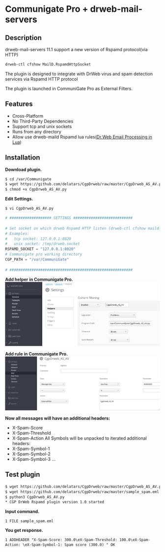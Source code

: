 # Communigate Pro + drweb-mail-servers


## Description
drweb-mail-servers 11.1 support a new version of Rspamd protocol(via HTTP)
```bash
drweb-ctl cfshow MailD.RspamdHttpSocket
```

The plugin is designed to integrate with DrWeb virus and spam detection services via Rspamd HTTP protocol

The plugin is launched in CommuniGate Pro as External Filters.

## Features
- Cross-Platform
- No Third-Party Dependencies
- Support tcp and unix sockets
- Runs from any directory
- Allow use drweb-maild Rspamd lua rules([Dr.Web Email Processing in Lua](https://download.geo.drweb.com/pub/drweb/unix/mail/11.1/documentation/html/en/dw_9_maild_lua.htm))

## Installation
**Download plugin.**
```bash
$ cd /var/Communigate
$ wget https://github.com/delatars/CgpDrweb/raw/master/CgpDrweb_AS_AV.py
$ chmod +x CgpDrweb_AS_AV.py
```
**Edit Settings.**
```bash
$ vi CgpDrweb_AS_AV.py
```
```python
# ################### SETTINGS ###########################

# Set socket on which drweb Rspamd HTTP listen (drweb-ctl cfshow maild.rspamdhttpsocket --value)
# Examples:
#   tcp socket: 127.0.0.1:8020
#   unix socket: /tmp/drweb.socket
RSPAMD_SOCKET = "127.0.0.1:8020"
# Communigate pro working directory
CGP_PATH = "/var/CommuniGate"

# ########################################################
```
**Add helper in Communigate Pro.**
![screenshot](img/add_helper.png)

**Add rule in Communigate Pro.**
![screenshot](img/add_rule.png)

**Now all messages will have an additional headers:**
- X-Spam-Score
- X-Spam-Threshold
- X-Spam-Action
All Symbols will be unpacked to iterated additional headers:
- X-Spam-Symbol-1
- X-Spam-Symbol-2
- X-Spam-Symbol-3
...

## Test plugin
```bash
$ wget https://github.com/delatars/CgpDrweb/raw/master/CgpDrweb_AS_AV.py
$ wget https://github.com/delatars/CgpDrweb/raw/master/sample_spam.eml
$ python3 CgpDrweb_AS_AV.py
* CGP DrWeb Rspamd plugin version 1.0 started
```
**Input command.**
```
1 FILE sample_spam.eml
```
**You get response.**
```
1 ADDHEADER "X-Spam-Score: 300.0\eX-Spam-Threshold: 100.0\eX-Spam-Action: \eX-Spam-Symbol-1: Spam score (300.0) " OK
```
